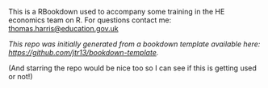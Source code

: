 This is a RBookdown used to accompany some training in the HE economics team on R. For questions contact me: thomas.harris@education.gov.uk

*This repo was initially generated from a bookdown template available here: https://github.com/jtr13/bookdown-template.*

(And starring the repo would be nice too so I can see if this is getting used or not!)



